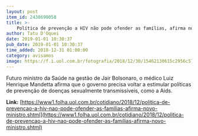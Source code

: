 ```yaml
---
layout: post
item_id: 2438690058
title: >-
    Política de prevenção a HIV não pode ofender as famílias, afirma novo ministro
author: Tatu D'Oquei
date: 2019-01-01 10:30:37
pub_date: 2019-01-01 10:30:37
time_added: 2018-12-31 01:00:00
category: avisamos
image: https://f.i.uol.com.br/fotografia/2018/12/30/15462130615c2956c578558_1546213061_3x2_rt.jpg
---
```


Futuro ministro da Saúde na gestão de Jair Bolsonaro, o médico Luiz Henrique Mandetta afirma que o governo precisa voltar a estimular políticas de prevenção de doenças sexualmente transmissíveis, como a Aids.

**Link:** [https://www1.folha.uol.com.br/cotidiano/2018/12/politica-de-prevencao-a-hiv-nao-pode-ofender-as-familias-afirma-novo-ministro.shtml](https://www1.folha.uol.com.br/cotidiano/2018/12/politica-de-prevencao-a-hiv-nao-pode-ofender-as-familias-afirma-novo-ministro.shtml)

